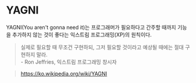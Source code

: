 # YAGNI

YAGNI(You aren't gonna need it)는 프로그래머가 필요하다고 간주할 때까지 기능을 추가하지 않는 것이 좋다는 익스트림 프로그래밍(XP)의 원칙이다.

> 실제로 필요할 때 무조건 구현하되, 그저 필요할 것이라고 예상될 때에는 절대 구현하지 말라.  
> \- Ron Jeffries, 익스트림 프로그래밍 창시자

> https://ko.wikipedia.org/wiki/YAGNI
